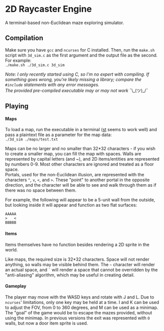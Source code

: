 # 2D Raycaster Engine
A terminal-based non-Euclidean maze exploring simulator.

## Compilation
Make sure you have `gcc` and `ncurses` for C installed. Then, run the `make.sh` script with `3d_sim.c` as the first argument and the output file as the second. For example:  
`./make.sh ./3d_sim.c 3d_sim`

_Note: I only recently started using C, so I'm no expert with compiling. If something goes wrong, you're likely missing a library; compare the `#include` statements with any error messages._  
_The provided pre-compiled executable may or may not work_ ¯\\\_(ツ)\_/¯

## Playing
#### Maps
To load a map, run the executable in a terminal ([st](https://st.suckless.org/) seems to work well) and pass a plaintext file as a parameter for the map data:  
`./3d_sim ./maps/test.txt`

Maps can be no larger and no smaller than 32*32 characters - if you wish to create a smaller map, you can fill the map with spaces. Walls are represented by capital letters (and ~), and 2D items/entities are represented by numbers 0-9. Most other characters are ignored and treated as a floor space.  
Portals, used for the non-Euclidean illusion, are represented with the characters `^`, `v`, `<`, and `>`. These "point" to another portal in the opposite direction, and the character will be able to see and walk through them as if there was no space between them.

For example, the following will appear to be a 5-unit wall from the outside, but looking inside it will appear and function as two flat surfaces:  
```
AAAAA
>   <
BBBBB
```

#### Items
Items themselves have no function besides rendering a 2D sprite in the world.

Like maps, the required size is 32*32 characters. Space will not render anything, so walls may be visible behind them. The `~` character will render an actual space, and `` ` `` will render a space that cannot be overridden by the "anti-aliasing" algorithm, which may be useful in creating detail.


#### Gameplay
The player may move with the WASD keys and rotate with J and L. Due to `ncurses`' limitations, only one key may be held at a time. I and K can be used to adjust the FOV, from 0 to 360 degrees, and M can be used as a minimap.  
The "goal" of the game would be to escape the mazes provided, without using the minimap. In previous versions the exit was represented with `O` walls, but now a door item sprite is used.